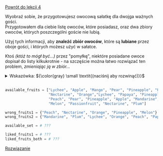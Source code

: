 [Powrót do lekcji 4](</Lekcje/4 Typy danych II.md#cwiczenia>)

Wyobraź sobie, że przygotowujesz owocową sałatkę dla dwojga ważnych gości.
<br/>Przygotowałem dla ciebie listę owoców, które posiadasz, oraz dwa zbiory owoców, których poszczególni goście nie lubią.

Użyj tych informacji, aby **znaleźć zbiór owoców**, które są **lubiane** przez oboje gości, i których możesz użyć w sałatce.

Ktoś *(któż to mógł być...)* przez "pomyłkę", niektóre posiadane owoce dopisał do listy kilkukrotnie - na szczęście można łatwo rozwiązać ten problem, *zmieniając ją w zbiór...*

<details>
    <summary>
        Wskazówka: ${\color{gray} \small \textit{(naciśnij aby rozwinąć)}}$
    </summary>

> Możesz zmienić listę w zbiór - i tym samym usunąć zduplikowane elementy - za pomocą polecenia `set()`.
>
> Myślę, żę przyda ci się również coś, żeby obliczyć *[różnicę zbiorów](</Lekcje/4 Typy danych II.md#operacje-set>)*...
</details>

<br/>

```py
available_fruits = ["Lychee", "Apple", "Mango", "Pear", "Pineapple", "Peach",
                    "Nectarine", "Orange","Lychee", "Papaya", "Pineapple",
                    "Peach", "Pear", "Pineapple", "Apple", "Mandarine", "Plum",
                    "Melon", "Passionfruit", "Nectarine", "Plum"]

wrong_fruits1 = {"Peach", "Nectarine", "Orange", "Pineapple", "Melon"}
wrong_fruits2 = {"Mandarine", "Plum", "Lychee", "Orange", "Peach", "Papaya"}

available_set = # ???

liked_fruits1 = # ???
liked_fruits_both = # ???
```

[Rozwiązanie](<Pliki/4_rozw2.py>)
